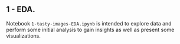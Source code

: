 1 - EDA.
--------
Notebook `1-tasty-images-EDA.ipynb` is intended to explore data and perform some initial analysis to gain insights as well as present some visualizations.
